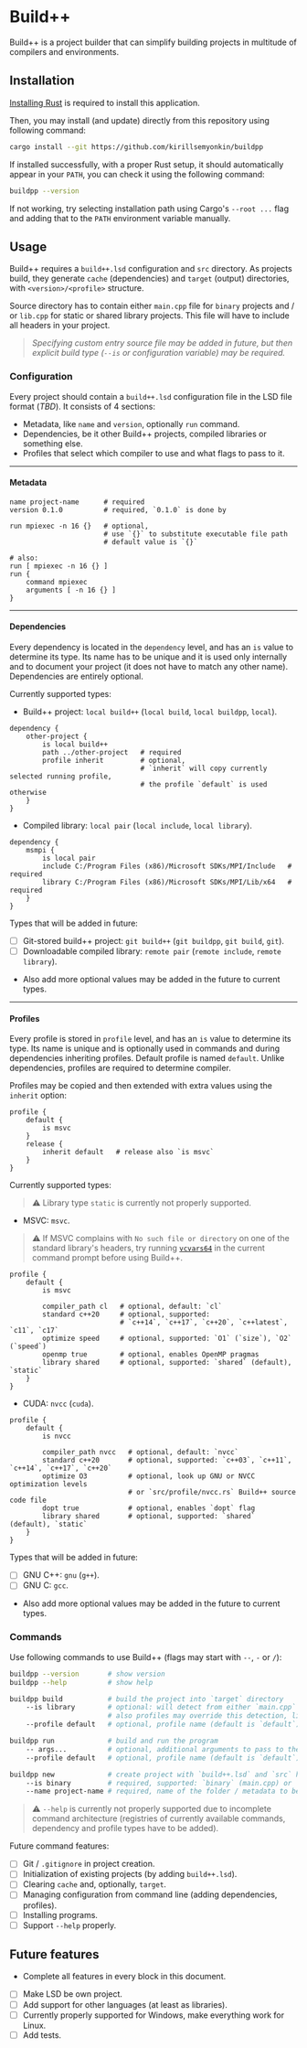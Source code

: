# Build++

Build++ is a project builder that can simplify building projects in multitude of compilers and
environments.

## Installation

[Installing Rust](https://www.rust-lang.org/tools/install) is required to install this application.

Then, you may install (and update) directly from this repository using following command:

```sh
cargo install --git https://github.com/kirillsemyonkin/buildpp
```

If installed successfully, with a proper Rust setup, it should automatically appear in your `PATH`,
you can check it using the following command:

```sh
buildpp --version
```

If not working, try selecting installation path using Cargo's `--root ...` flag and adding that to
the `PATH` environment variable manually.

## Usage

Build++ requires a `build++.lsd` configuration and `src` directory. As projects build, they generate
`cache` (dependencies) and `target` (output) directories, with `<version>/<profile>` structure.

Source directory has to contain either `main.cpp` file for `binary` projects and / or `lib.cpp` for
static or shared library projects. This file will have to include all headers in your project.

> *Specifying custom entry source file may be added in future,
but then explicit build type (`--is` or configuration variable) may be required.*

### Configuration

Every project should contain a `build++.lsd` configuration file in the LSD file format (*TBD*).
It consists of 4 sections:

- Metadata, like `name` and `version`, optionally `run` command.
- Dependencies, be it other Build++ projects, compiled libraries or something else.
- Profiles that select which compiler to use and what flags to pass to it.

---

#### Metadata

```lsd
name project-name      # required
version 0.1.0          # required, `0.1.0` is done by 

run mpiexec -n 16 {}   # optional,
                       # use `{}` to substitute executable file path
                       # default value is `{}`

# also:
run [ mpiexec -n 16 {} ]
run {
    command mpiexec
    arguments [ -n 16 {} ]
}
```

---

#### Dependencies

Every dependency is located in the `dependency` level, and has an `is` value to determine its type.
Its name has to be unique and it is used only internally and to document your project (it does not
have to match any other name). Dependencies are entirely optional.

Currently supported types:

- Build++ project: `local build++` (`local build`, `local buildpp`, `local`).

```lsd
dependency {
    other-project {
        is local build++
        path ../other-project   # required
        profile inherit         # optional,
                                # `inherit` will copy currently selected running profile,
                                # the profile `default` is used otherwise
    }
}
```

- Compiled library: `local pair` (`local include`, `local library`).

```lsd
dependency {
    msmpi {
        is local pair
        include C:/Program Files (x86)/Microsoft SDKs/MPI/Include   # required
        library C:/Program Files (x86)/Microsoft SDKs/MPI/Lib/x64   # required
    }
}
```

Types that will be added in future:

- [ ] Git-stored build++ project: `git build++` (`git buildpp`, `git build`, `git`).
- [ ] Downloadable compiled library: `remote pair` (`remote include`, `remote library`).
- Also add more optional values may be added in the future to current types.

---

#### Profiles

Every profile is stored in `profile` level, and has an `is` value to determine its type. Its name is
unique and is optionally used in commands and during dependencies inheriting profiles. Default
profile is named `default`. Unlike dependencies, profiles are required to determine compiler.

Profiles may be copied and then extended with extra values using the `inherit` option:

```lsd
profile {
    default {
        is msvc
    }
    release {
        inherit default   # release also `is msvc`
    }
}
```

Currently supported types:

> ⚠️ Library type `static` is currently not properly supported.

- MSVC: `msvc`.

> ⚠️ If MSVC complains with `No such file or directory` on one of the standard library's headers,
    try running [`vcvars64`](https://learn.microsoft.com/en-us/cpp/build/building-on-the-command-line?view=msvc-170#developer_command_file_locations)
    in the current command prompt before using Build++.

```lsd
profile {
    default {
        is msvc

        compiler_path cl   # optional, default: `cl`
        standard c++20     # optional, supported:
                           # `c++14`, `c++17`, `c++20`, `c++latest`, `c11`, `c17`
        optimize speed     # optional, supported: `O1` (`size`), `O2` (`speed`)
        openmp true        # optional, enables OpenMP pragmas
        library shared     # optional, supported: `shared` (default), `static`
    }
}
```

- CUDA: `nvcc` (`cuda`).

```lsd
profile {
    default {
        is nvcc
        
        compiler_path nvcc   # optional, default: `nvcc`
        standard c++20       # optional, supported: `c++03`, `c++11`, `c++14`, `c++17`, `c++20`
        optimize O3          # optional, look up GNU or NVCC optimization levels
                             # or `src/profile/nvcc.rs` Build++ source code file
        dopt true            # optional, enables `dopt` flag
        library shared       # optional, supported: `shared` (default), `static`
    }
}
```

Types that will be added in future:

- [ ] GNU C++: `gnu` (`g++`).
- [ ] GNU C: `gcc`.
- Also add more optional values may be added in the future to current types.

### Commands

Use following commands to use Build++ (flags may start with `--`, `-` or `/`):

```sh
buildpp --version       # show version
buildpp --help          # show help

buildpp build           # build the project into `target` directory
    --is library        # optional: will detect from either `main.cpp` or `lib.cpp`.
                        # also profiles may override this detection, like CUDA's `main.cu`.
    --profile default   # optional, profile name (default is `default`)

buildpp run             # build and run the program
    -- args...          # optional, additional arguments to pass to the running program
    --profile default   # optional, profile name (default is `default`)

buildpp new             # create project with `build++.lsd` and `src` hello world program
    --is binary         # required, supported: `binary` (main.cpp) or `library` (lib.cpp)
    --name project-name # required, name of the folder / metadata to be made
```

> ⚠️ `--help` is currently not properly supported due to incomplete command architecture (registries
  of currently available commands, dependency and profile types have to be added).

Future command features:

- [ ] Git / `.gitignore` in project creation.
- [ ] Initialization of existing projects (by adding `build++.lsd`).
- [ ] Clearing `cache` and, optionally, `target`.
- [ ] Managing configuration from command line (adding dependencies, profiles).
- [ ] Installing programs.
- [ ] Support `--help` properly.

## Future features

- Complete all features in every block in this document.
- [ ] Make LSD be own project.
- [ ] Add support for other languages (at least as libraries).
- [ ] Currently properly supported for Windows, make everything work for Linux.
- [ ] Add tests.
